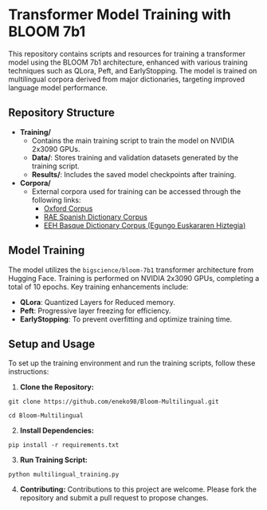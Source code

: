 # Transformer Model Training with BLOOM 7b1

This repository contains scripts and resources for training a transformer model using the BLOOM 7b1 architecture, enhanced with various training techniques such as QLora, Peft, and EarlyStopping. The model is trained on multilingual corpora derived from major dictionaries, targeting improved language model performance.

## Repository Structure

- **Training/**
  - Contains the main training script to train the model on NVIDIA 2x3090 GPUs.
  - **Data/**: Stores training and validation datasets generated by the training script.
  - **Results/**: Includes the saved model checkpoints after training.
- **Corpora/**
  - External corpora used for training can be accessed through the following links:
    - [Oxford Corpus](https://github.com/eneko98/Oxford-Corpus.git)
    - [RAE Spanish Dictionary Corpus](https://github.com/eneko98/RAE-Corpus.git)
    - [EEH Basque Dictionary Corpus (Egungo Euskararen Hiztegia)](https://github.com/eneko98/EEH-Corpus.git)

## Model Training

The model utilizes the `bigscience/bloom-7b1` transformer architecture from Hugging Face. Training is performed on NVIDIA 2x3090 GPUs, completing a total of 10 epochs. Key training enhancements include:

- **QLora**: Quantized Layers for Reduced memory.
- **Peft**: Progressive layer freezing for efficiency.
- **EarlyStopping**: To prevent overfitting and optimize training time.

## Setup and Usage

To set up the training environment and run the training scripts, follow these instructions:

1. **Clone the Repository:**
```
git clone https://github.com/eneko98/Bloom-Multilingual.git
```
```
cd Bloom-Multilingual
```
2. **Install Dependencies:**
```
pip install -r requirements.txt
```
3. **Run Training Script:**
```
python multilingual_training.py
```
4. **Contributing:**
Contributions to this project are welcome. Please fork the repository and submit a pull request to propose changes.
